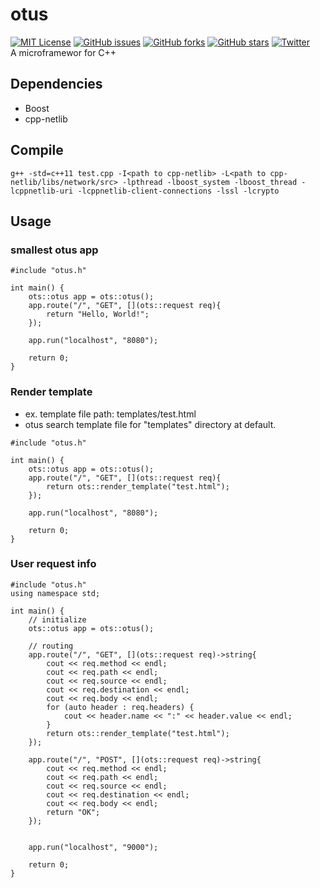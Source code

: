 # otus
[![MIT License](http://img.shields.io/badge/license-MIT-blue.svg?style=flat)](LICENSE) [![GitHub issues](https://img.shields.io/github/issues/nocotan/otus.svg)](https://github.com/nocotan/otus/issues) [![GitHub forks](https://img.shields.io/github/forks/nocotan/otus.svg)](https://github.com/nocotan/otus/network) [![GitHub stars](https://img.shields.io/github/stars/nocotan/otus.svg)](https://github.com/nocotan/otus/stargazers) [![Twitter](https://img.shields.io/twitter/url/https/github.com/nocotan/otus.svg?style=social)](https://twitter.com/intent/tweet?text=Wow:&url=%5Bobject%20Object%5D)  
A microframewor for C++

## Dependencies
- Boost
- cpp-netlib

## Compile

```
g++ -std=c++11 test.cpp -I<path to cpp-netlib> -L<path to cpp-netlib/libs/network/src> -lpthread -lboost_system -lboost_thread -lcppnetlib-uri -lcppnetlib-client-connections -lssl -lcrypto
```

## Usage

### smallest otus app

```
#include "otus.h"

int main() {
    ots::otus app = ots::otus();
    app.route("/", "GET", [](ots::request req){
        return "Hello, World!";
    });

    app.run("localhost", "8080");

    return 0;
}
```

### Render template

- ex. template file path: templates/test.html
- otus search template file for "templates" directory at default.

```
#include "otus.h"

int main() {
    ots::otus app = ots::otus();
    app.route("/", "GET", [](ots::request req){
        return ots::render_template("test.html");
    });

    app.run("localhost", "8080");

    return 0;
}
```

### User request info

```
#include "otus.h"
using namespace std;

int main() {
    // initialize
    ots::otus app = ots::otus();
    
    // routing
    app.route("/", "GET", [](ots::request req)->string{
        cout << req.method << endl;
        cout << req.path << endl;
        cout << req.source << endl;
        cout << req.destination << endl;
        cout << req.body << endl;
        for (auto header : req.headers) {
            cout << header.name << ":" << header.value << endl;
        }
        return ots::render_template("test.html");
    });

    app.route("/", "POST", [](ots::request req)->string{
        cout << req.method << endl;
        cout << req.path << endl;
        cout << req.source << endl;
        cout << req.destination << endl;
        cout << req.body << endl;
        return "OK";
    });


    app.run("localhost", "9000");

    return 0;
}
```

